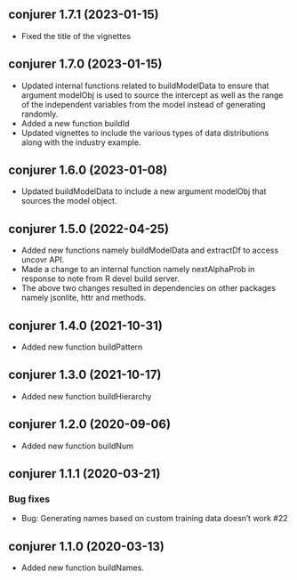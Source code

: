 ## conjurer 1.7.1 (2023-01-15)
* Fixed the title of the vignettes

## conjurer 1.7.0 (2023-01-15)
* Updated internal functions related to buildModelData to ensure that argument modelObj is used to source the intercept as well as the range of the independent variables from the model instead of generating randomly.
* Added a new function buildId
* Updated vignettes to include the various types of data distributions along with the industry example.

## conjurer 1.6.0 (2023-01-08)
* Updated buildModelData to include a new argument modelObj that sources the model object.

## conjurer 1.5.0 (2022-04-25)
* Added new functions namely buildModelData and extractDf to access uncovr API.
* Made a change to an internal function namely nextAlphaProb in response to note from R devel build server.
* The above two changes resulted in dependencies on other packages namely jsonlite, httr and methods.

## conjurer 1.4.0 (2021-10-31)
* Added new function buildPattern

## conjurer 1.3.0 (2021-10-17)
* Added new function buildHierarchy

## conjurer 1.2.0 (2020-09-06)
* Added new function buildNum

## conjurer 1.1.1 (2020-03-21)
### Bug fixes
* Bug: Generating names based on custom training data doesn’t work #22

## conjurer 1.1.0 (2020-03-13)

* Added new function buildNames.

